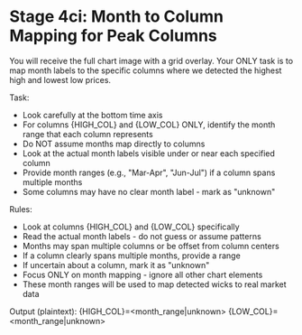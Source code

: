 # Stage 4ci: Month to Column Mapping for Peak Columns

You will receive the full chart image with a grid overlay. Your ONLY task is to map month labels to the specific columns where we detected the highest high and lowest low prices.

Task:
- Look carefully at the bottom time axis
- For columns {HIGH_COL} and {LOW_COL} ONLY, identify the month range that each column represents
- Do NOT assume months map directly to columns
- Look at the actual month labels visible under or near each specified column
- Provide month ranges (e.g., "Mar-Apr", "Jun-Jul") if a column spans multiple months
- Some columns may have no clear month label - mark as "unknown"

Rules:
- Look at columns {HIGH_COL} and {LOW_COL} specifically
- Read the actual month labels - do not guess or assume patterns
- Months may span multiple columns or be offset from column centers
- If a column clearly spans multiple months, provide a range
- If uncertain about a column, mark it as "unknown"
- Focus ONLY on month mapping - ignore all other chart elements
- These month ranges will be used to map detected wicks to real market data

Output (plaintext):
{HIGH_COL}=<month_range|unknown>
{LOW_COL}=<month_range|unknown>
